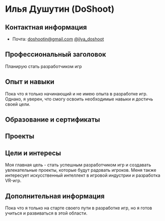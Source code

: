 # Илья Душутин (DoShoot)

## Контактная информация
- Почта: doshootin@gmail.com
[@ilya_doshoot](https://www.instagram.com/ilya_doshoot/)

## Профессиональный заголовок
Планирую стать разработчиком игр

## Опыт и навыки
Пока что я только начинающий и не имею опыта в разработке игр. Однако, я уверен, что смогу освоить необходимые навыки и достичь своей цели.

## Образование и сертификаты


## Проекты


## Цели и интересы
Моя главная цель - стать успешным разработчиком игр и создавать увлекательные проекты, которые будут радовать игроков. Меня также интересует искусственный интеллект в игровой индустрии и разработка VR-игр.

## Дополнительная информация
Пока что я только на старте своего пути в разработке игр, но я готов учиться и развиваться в этой области.
